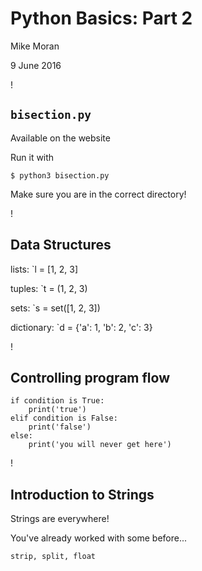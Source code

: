 
# Python Basics: Part 2

Mike Moran

9 June 2016

!

## `bisection.py`

Available on the website

Run it with
```
$ python3 bisection.py
```

Make sure you are in the correct directory!

!

## Data Structures

lists: `l = [1, 2, 3]

tuples: `t = (1, 2, 3)

sets: `s = set([1, 2, 3])

dictionary: `d = {'a': 1, 'b': 2, 'c': 3}

!

## Controlling program flow

```
if condition is True:
    print('true')
elif condition is False:
    print('false')
else:
    print('you will never get here')
```

!

## Introduction to Strings

Strings are everywhere!

You've already worked with some before...

`strip, split, float`
